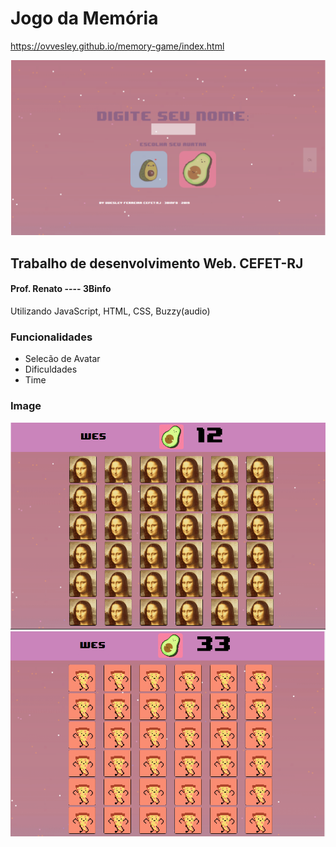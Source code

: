 # Jogo da Memória

https://ovvesley.github.io/memory-game/index.html


![Alt text](./redme-content/Tela%20Inicial.png "Title")

## Trabalho de desenvolvimento Web. CEFET-RJ
#### Prof. Renato ---- 3Binfo

Utilizando JavaScript, HTML, CSS, Buzzy(audio)

### Funcionalidades

- Selecão de Avatar
- Dificuldades
- Time


### Image

![Alt text](./redme-content/monalisa.png "Title")
![Alt text](./redme-content/gif.png "Title")

